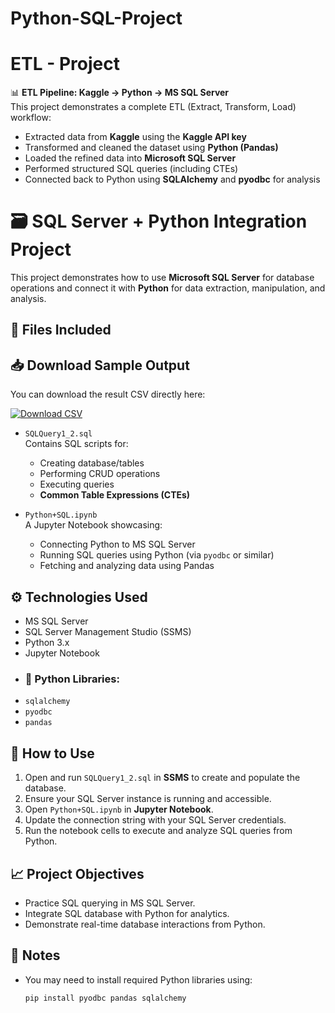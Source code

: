 # Python-SQL-Project 
# ETL - Project

📊 **ETL Pipeline: Kaggle → Python → MS SQL Server**  
This project demonstrates a complete ETL (Extract, Transform, Load) workflow:
- Extracted data from **Kaggle** using the **Kaggle API key**
- Transformed and cleaned the dataset using **Python (Pandas)**
- Loaded the refined data into **Microsoft SQL Server**
- Performed structured SQL queries (including CTEs)
- Connected back to Python using **SQLAlchemy** and **pyodbc** for analysis

# 🗃️ SQL Server + Python Integration Project

This project demonstrates how to use **Microsoft SQL Server** for database operations and connect it with **Python** for data extraction, manipulation, and analysis.

## 📂 Files Included

## 📥 Download Sample Output

You can download the result CSV directly here:

[![Download CSV](https://img.shields.io/badge/Download-CSV-blue.svg)](orders.csv)

- `SQLQuery1_2.sql`  
  Contains SQL scripts for:
  - Creating database/tables
  - Performing CRUD operations
  - Executing queries
  - **Common Table Expressions (CTEs)**

- `Python+SQL.ipynb`  
  A Jupyter Notebook showcasing:
  - Connecting Python to MS SQL Server
  - Running SQL queries using Python (via `pyodbc` or similar)
  - Fetching and analyzing data using Pandas

## ⚙️ Technologies Used

- MS SQL Server
- SQL Server Management Studio (SSMS)
- Python 3.x
- Jupyter Notebook
- ### 🐍 Python Libraries:
- `sqlalchemy`
- `pyodbc`
- `pandas`

## 🚀 How to Use

1. Open and run `SQLQuery1_2.sql` in **SSMS** to create and populate the database.
2. Ensure your SQL Server instance is running and accessible.
3. Open `Python+SQL.ipynb` in **Jupyter Notebook**.
4. Update the connection string with your SQL Server credentials.
5. Run the notebook cells to execute and analyze SQL queries from Python.

## 📈 Project Objectives

- Practice SQL querying in MS SQL Server.
- Integrate SQL database with Python for analytics.
- Demonstrate real-time database interactions from Python.

## 📌 Notes

- You may need to install required Python libraries using:
  ```bash
  pip install pyodbc pandas sqlalchemy
